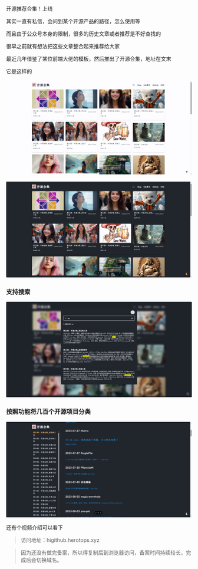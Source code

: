 开源推荐合集！上线

其实一直有私信，会问到某个开源产品的路径，怎么使用等

而且由于公众号本身的限制，很多的历史文章或者推荐是不好查找的

很早之前就有想法把这些文章整合起来推荐给大家

最近几年借鉴了某位前端大佬的模板，然后推出了开源合集，地址在文末

它是这样的

![](image.png)

![](image-1.png)

### 支持搜索

![支持搜索](image-2.png)

### 按照功能将几百个开源项目分类

![按照功能将几百个开源项目分类](image-3.png)


还有个视频介绍可以看下


>访问地址：higithub.herotops.xyz

>因为还没有做完备案，所以得复制后到浏览器访问，备案时间持续较长，完成后会切换域名。